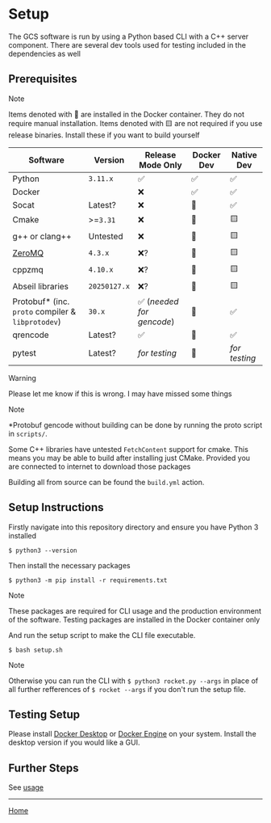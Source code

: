 
# Setup

The GCS software is run by using a Python based CLI with a C++ server component. There are several dev tools used for testing included in the dependencies as well

## Prerequisites

> [!NOTE]
> Items denoted with 🐳 are installed in the Docker container. They do not require manual installation.
> Items denoted with 🟨 are not required if you use release binaries. Install these if you want to build yourself


| Software | Version | Release Mode Only | Docker Dev | Native Dev |
| --- | --- | --- | --- | --- |
| Python | `3.11.x` | ✅ | ✅ | ✅ |
| Docker | | ❌ | ✅ | ✅ |
| Socat | Latest? | ❌ | 🐳 | ✅ |
| Cmake | >=`3.31` | ❌ | 🐳 | 🟨 |
| g++ or clang++ | Untested | ❌ | 🐳 | 🟨 |
| [ZeroMQ](https://zeromq.org/download/) | `4.3.x` | ❌? | 🐳 | 🟨 |
| cppzmq | `4.10.x` | ❌? | 🐳 | 🟨 |
| Abseil libraries | `20250127.x` | ❌? | 🐳 | 🟨 |
| Protobuf* (inc. `proto` compiler & `libprotodev`) | `30.x` | ✅ (_needed for gencode_) | 🐳 | ✅ |
| qrencode | Latest? | ✅ | 🐳 | ✅ |
| pytest | Latest? | _for testing_ | 🐳 | _for testing_ |

> [!WARNING]
> Please let me know if this is wrong. I may have missed some things

> [!NOTE]
> *Protobuf gencode without building can be done by running the proto script in `scripts/`.
> 
> Some C++ libraries have untested `FetchContent` support for cmake. This means you may be able to build after installing just CMake. Provided you are connected to internet to download those packages

Building all from source can be found the `build.yml` action.

## Setup Instructions

Firstly navigate into this repository directory and ensure you have Python 3 installed

```shell
$ python3 --version
```

Then install the necessary packages

```shell
$ python3 -m pip install -r requirements.txt
```

> [!NOTE]
> These packages are required for CLI usage and the production environment of the software. Testing packages are installed in the Docker container only

And run the setup script to make the CLI file executable.

```shell
$ bash setup.sh
```

> [!NOTE]
>  Otherwise you can run the CLI with `$ python3 rocket.py --args` in place of all further refferences of `$ rocket --args` if you don't run the setup file.

## Testing Setup

Please install [Docker Desktop](https://docs.docker.com/desktop/setup/install/mac-install/) or [Docker Engine](https://docs.docker.com/engine/install/) on your system. Install the desktop version if you would like a GUI.

## Further Steps

See [usage](usage.md)

---

[Home](../README.md)
